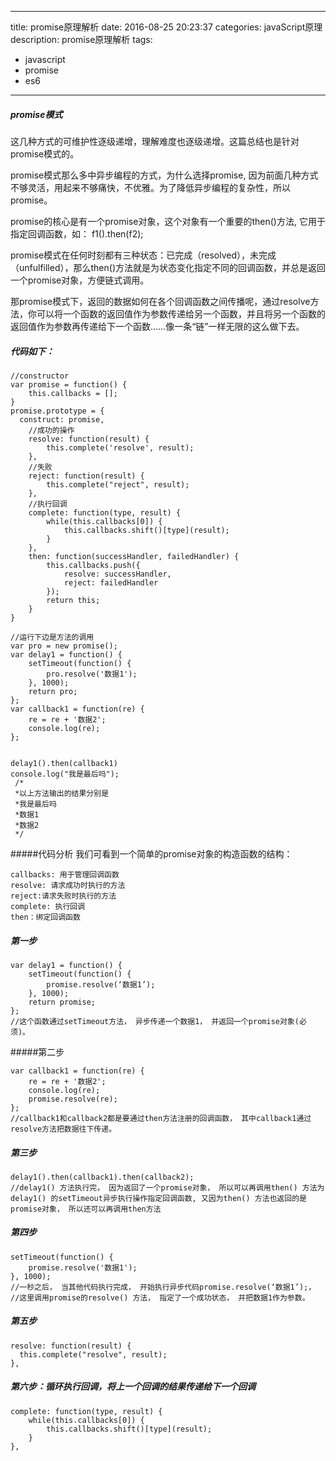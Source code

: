
---
title: promise原理解析
date: 2016-08-25 20:23:37
categories: javaScript原理
description: promise原理解析
tags:
  - javascript
  - promise
  - es6
---
##### promise模式

这几种方式的可维护性逐级递增，理解难度也逐级递增。这篇总结也是针对promise模式的。

promise模式那么多中异步编程的方式，为什么选择promise, 因为前面几种方式不够灵活，用起来不够痛快，不优雅。为了降低异步编程的复杂性，所以promise。

promise的核心是有一个promise对象，这个对象有一个重要的then()方法, 它用于指定回调函数，如：
f1().then(f2);

promise模式在任何时刻都有三种状态：已完成（resolved），未完成（unfulfilled），那么then()方法就是为状态变化指定不同的回调函数，并总是返回一个promise对象，方便链式调用。

那promise模式下，返回的数据如何在各个回调函数之间传播呢，通过resolve方法，你可以将一个函数的返回值作为参数传递给另一个函数，并且将另一个函数的返回值作为参数再传递给下一个函数……像一条“链”一样无限的这么做下去。

##### 代码如下：

```
//constructor
var promise = function() {
	this.callbacks = [];
}
promise.prototype = {
  construct: promise,
	//成功的操作
	resolve: function(result) {
		this.complete('resolve', result);
	},
	//失败
	reject: function(result) {
		this.complete("reject", result);
	},
	//执行回调
	complete: function(type, result) {
		while(this.callbacks[0]) {
			this.callbacks.shift()[type](result);
		}
	},
	then: function(successHandler, failedHandler) {
		this.callbacks.push({
			resolve: successHandler,
			reject: failedHandler
		});
		return this;
	}
}

//运行下边是方法的调用
var pro = new promise();
var delay1 = function() {
	setTimeout(function() {
		pro.resolve('数据1');
	}, 1000);
	return pro;
};
var callback1 = function(re) {
	re = re + '数据2';
	console.log(re);
};


delay1().then(callback1)
console.log("我是最后吗");
 /*
 *以上方法输出的结果分别是
 *我是最后吗
 *数据1
 *数据2
 */
```
#####代码分析
我们可看到一个简单的promise对象的构造函数的结构：

	callbacks: 用于管理回调函数
	resolve: 请求成功时执行的方法
	reject:请求失败时执行的方法
	complete: 执行回调
	then：绑定回调函数

##### 第一步
```
var delay1 = function() {
	setTimeout(function() {
		promise.resolve(‘数据1’);
	}, 1000);
	return promise;
};
//这个函数通过setTimeout方法， 异步传递一个数据1， 并返回一个promise对象(必须)。
```

#####第二步
```
var callback1 = function(re) {
	re = re + '数据2';
	console.log(re);
	promise.resolve(re);
};
//callback1和callback2都是要通过then方法注册的回调函数， 其中callback1通过resolve方法把数据往下传递。
```

##### 第三步
```
delay1().then(callback1).then(callback2);
//delay1() 方法执行完， 因为返回了一个promise对象， 所以可以再调用then() 方法为delay1() 的setTimeout异步执行操作指定回调函数, 又因为then() 方法也返回的是promise对象， 所以还可以再调用then方法
```

##### 第四步
```
setTimeout(function() {
	promise.resolve('数据1');
}, 1000);
//一秒之后， 当其他代码执行完成， 开始执行异步代码promise.resolve(‘数据1’);，
//这里调用promise的resolve() 方法， 指定了一个成功状态， 并把数据1作为参数。
```

##### 第五步
```
resolve: function(result) {
  this.complete("resolve", result);
},
```

##### 第六步：循环执行回调，将上一个回调的结果传递给下一个回调
```
complete: function(type, result) {
	while(this.callbacks[0]) {
		this.callbacks.shift()[type](result);
	}
},
```
